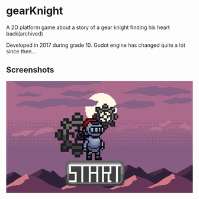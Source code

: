 # gearKnight
A 2D platform game about a story of a gear knight finding his heart back(archived)

Developed in 2017 during grade 10. Godot engine has changed quite a lot since then...

## Screenshots
![](assets/open.png)
